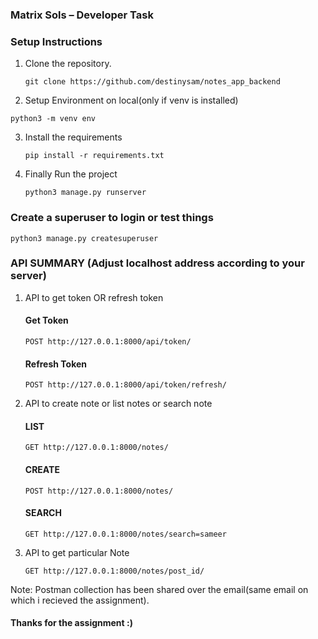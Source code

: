 ### Matrix Sols – Developer Task


### Setup Instructions

1. Clone the repository.
   ```
   git clone https://github.com/destinysam/notes_app_backend
   ```
2.  Setup Environment on local(only if venv is installed)
   ```
  python3 -m venv env
  ```
3. Install the requirements
   ```
   pip install -r requirements.txt
   ```
4. Finally Run the project
   ```
   python3 manage.py runserver
   ```

### Create a superuser to login or test things
  ```
  python3 manage.py createsuperuser
  ```


### API SUMMARY (Adjust localhost address according to your server)

1. API to get token OR refresh token
   #### Get Token
   ```
   POST http://127.0.0.1:8000/api/token/
   ```
   #### Refresh Token
   ```
   POST http://127.0.0.1:8000/api/token/refresh/
   ```

1. API to create note or list notes or search note
   #### LIST
   ```
   GET http://127.0.0.1:8000/notes/
   ```
   #### CREATE
   ```
   POST http://127.0.0.1:8000/notes/
   ```
   #### SEARCH
   ```
   GET http://127.0.0.1:8000/notes/search=sameer
   ```

2. API to get particular Note
   ```
   GET http://127.0.0.1:8000/notes/post_id/
   ```


Note: Postman collection has been shared over the email(same email on which i recieved the assignment).


#### Thanks for the assignment :)

